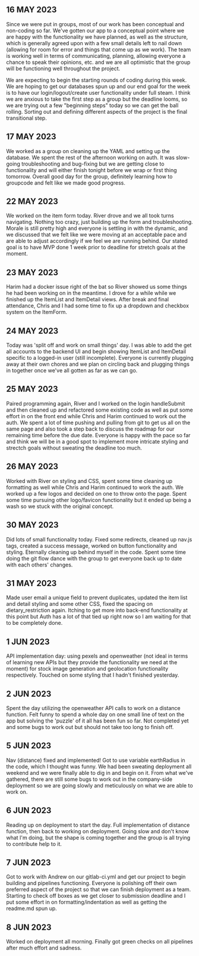 ## 16 MAY 2023

Since we were put in groups, most of our work has been conceptual and non-coding so far. We've gotten our app to a conceptual point where we are happy with the functionality we have planned, as well as the structure, which is generally agreed upon with a few small details left to nail down (allowing for room for error and things that come up as we work). The team is working well in terms of communicating, planning, allowing everyone a chance to speak their opinions, etc. and we are all optimistic that the group will be functioning well throughout the project.

We are expecting to begin the starting rounds of coding during this week. We are hoping to get our databases spun up and our end goal for the week is to have our login/logout/create user functionality under full steam. I think we are anxious to take the first step as a group but the deadline looms, so we are trying out a few "beginning steps" today so we can get the ball rolling. Sorting out and defining different aspects of the project is the final transitional step.

## 17 MAY 2023

We worked as a group on cleaning up the YAML and setting up the database. We spent the rest of the afternoon working on auth. It was slow-going troubleshooting and bug-fixing but we are getting close to functionality and will either finish tonight before we wrap or first thing tomorrow. Overall good day for the group, definitely learning how to groupcode and felt like we made good progress.

## 22 MAY 2023

We worked on the item form today. River drove and we all took turns navigating. Nothing too crazy, just building up the form and troubleshooting. Morale is still pretty high and everyone is settling in with the dynamic, and we discussed that we felt like we were moving at an acceptable pace and are able to adjust accordingly if we feel we are running behind. Our stated goal is to have MVP done 1 week prior to deadline for stretch goals at the moment.

## 23 MAY 2023

Harim had a docker issue right of the bat so River showed us some things he had been working on in the meantime. I drove for a while while we finished up the ItemList and ItemDetail views. After break and final attendance, Chris and I had some time to fix up a dropdown and checkbox system on the ItemForm.

## 24 MAY 2023

Today was 'split off and work on small things' day. I was able to add the get all accounts to the backend UI and begin showing ItemList and ItemDetail specific to a logged-in user (still incomplete). Everyone is currently plugging away at their own chores and we plan on circling back and plugging things in together once we've all gotten as far as we can go.

## 25 MAY 2023

Paired programming again, River and I worked on the login handleSubmit and then cleaned up and refactored some existing code as well as put some effort in on the front end while Chris and Harim continued to work out the auth. We spent a lot of time pushing and pulling from git to get us all on the same page and also took a step back to discuss the roadmap for our remaining time before the due date. Everyone is happy with the pace so far and think we will be in a good spot to implement more intricate styling and strectch goals without sweating the deadline too much.

## 26 MAY 2023

Worked with River on styling and CSS, spent some time cleaning up formatting as well while Chris and Harim continued to work the auth. We worked up a few logos and decided on one to throw onto the page. Spent some time pursuing other logo/favicon functionality but it ended up being a wash so we stuck with the original concept.

## 30 MAY 2023

Did lots of small functionality today. Fixed some redirects, cleaned up nav.js tags, created a success message, worked on button functionality and styling. Eternally cleaning up behind myself in the code. Spent some time doing the git flow dance with the group to get everyone back up to date with each others' changes.

## 31 MAY 2023

Made user email a unique field to prevent duplicates, updated the item list and detail styling and some other CSS, fixed the spacing on dietary_restriction again. Itching to get more into back-end functionality at this point but Auth has a lot of that tied up right now so I am waiting for that to be completely done.

## 1 JUN 2023

API implementation day: using pexels and openweather (not ideal in terms of learning new APIs but they provide the functionality we need at the moment) for stock image generation and geolocation functionality respectively. Touched on some styling that I hadn't finished yesterday.

## 2 JUN 2023

Spent the day utilizing the openweather API calls to work on a distance function. Felt funny to spend a whole day on one small line of text on the app but solving the 'puzzle' of it all has been fun so far. Not completed yet and some bugs to work out but should not take too long to finish off.

## 5 JUN 2023

Nav (distance) fixed and implemented! Got to use variable earthRadius in the code, which I thought was funny. We had been sweating deployment all weekend and we were finally able to dig in and begin on it. From what we've gathered, there are still some bugs to work out in the company-side deployment so we are going slowly and meticulously on what we are able to work on.

## 6 JUN 2023

Reading up on deployment to start the day. Full implementation of distance function, then back to working on deployment. Going slow and don't know what I'm doing, but the shape is coming together and the group is all trying to contribute help to it.

## 7 JUN 2023

Got to work with Andrew on our gitlab-ci.yml and get our project to begin building and pipelines functioning. Everyone is polishing off their own preferred aspect of the project so that we can finish deployment as a team. Starting to check off boxes as we get closer to submission deadline and I put some effort in on formatting/indentation as well as getting the readme.md spun up.

## 8 JUN 2023

Worked on deployment all morning. Finally got green checks on all pipelines after much effort and sadness.
